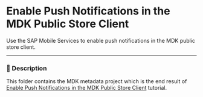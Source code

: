 # Enable Push Notifications in the MDK Public Store Client
Use the SAP Mobile Services to enable push notifications in the MDK public store client.

***
### 📌 Description

This folder contains the MDK metadata project which is the end result of [Enable Push Notifications in the MDK Public Store Client](https://developers.sap.com/tutorials/cp-mobile-dev-kit-push.html) tutorial.
